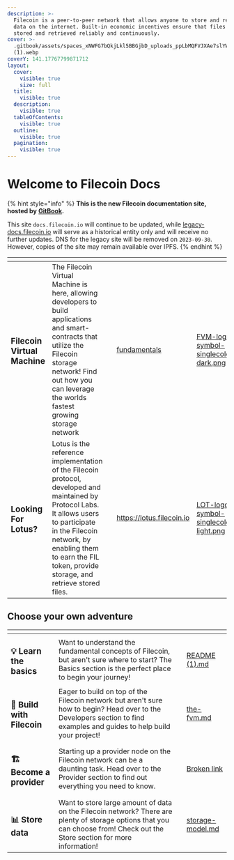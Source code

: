 ```yaml
---
description: >-
  Filecoin is a peer-to-peer network that allows anyone to store and retrieve
  data on the internet. Built-in economic incentives ensure that files are
  stored and retrieved reliably and continuously.
cover: >-
  .gitbook/assets/spaces_xNWFG7bQkjLkl5BBGjbD_uploads_ppLbMQFVJXAe7slYWAwz_filecoin-banner-flag-hdds
  (1).webp
coverY: 141.17767799871712
layout:
  cover:
    visible: true
    size: full
  title:
    visible: true
  description:
    visible: true
  tableOfContents:
    visible: true
  outline:
    visible: true
  pagination:
    visible: true
---
```


# Welcome to Filecoin Docs

{% hint style="info" %}
**This is the new Filecoin documentation site, hosted by** [**GitBook**](https://gitbook.com)**.**

This site `docs.filecoin.io` will continue to be updated, while [legacy-docs.filecoin.io](https://legacy-docs.filecoin.io) will serve as a historical entity only and will receive no further updates. DNS for the legacy site will be removed on `2023-09-30`. However, copies of the site may remain available over IPFS.
{% endhint %}

<table data-card-size="large" data-view="cards"><thead><tr><th></th><th></th><th></th><th data-hidden data-card-target data-type="content-ref"></th><th data-hidden data-card-cover data-type="files"></th></tr></thead><tbody><tr><td><h3>Filecoin Virtual Machine</h3></td><td>The Filecoin Virtual Machine is here, allowing developers to build applications and smart-contracts that utilize the Filecoin storage network! Find out how you can leverage the worlds fastest growing storage network</td><td></td><td><a href="smart-contracts/fundamentals/">fundamentals</a></td><td><a href=".gitbook/assets/FVM-logo-symbol-singlecolor-dark.png">FVM-logo-symbol-singlecolor-dark.png</a></td></tr><tr><td><h3>Looking For Lotus?</h3></td><td>Lotus is the reference implementation of the Filecoin protocol, developed and maintained by Protocol Labs. It allows users to participate in the Filecoin network, by enabling them to earn the FIL token, provide storage, and retrieve stored files.</td><td></td><td><a href="https://lotus.filecoin.io">https://lotus.filecoin.io</a></td><td><a href=".gitbook/assets/LOT-logo-symbol-singlecolor-light.png">LOT-logo-symbol-singlecolor-light.png</a></td></tr></tbody></table>

## Choose your own adventure

<table data-card-size="large" data-view="cards"><thead><tr><th></th><th></th><th></th><th data-hidden data-card-target data-type="content-ref"></th></tr></thead><tbody><tr><td><h3><span data-gb-custom-inline data-tag="emoji" data-code="1f4a1">💡</span> Learn the basics</h3></td><td>Want to understand the fundamental concepts of Filecoin, but aren't sure where to start? The Basics section is the perfect place to begin your journey!</td><td></td><td><a href="README (1).md">README (1).md</a></td></tr><tr><td><h3><span data-gb-custom-inline data-tag="emoji" data-code="1f527">🔧</span> Build with Filecoin</h3></td><td>Eager to build on top of the Filecoin network but aren't sure how to begin? Head over to the Developers section to find examples and guides to help build your project!</td><td></td><td><a href="smart-contracts/fundamentals/the-fvm.md">the-fvm.md</a></td></tr><tr><td><h3><span data-gb-custom-inline data-tag="emoji" data-code="1f3d7">🏗</span> Become a provider</h3></td><td>Starting up a provider node on the Filecoin network can be a daunting task. Head over to the Provider section to find out everything you need to know.</td><td></td><td><a href="broken-reference">Broken link</a></td></tr><tr><td><h3><span data-gb-custom-inline data-tag="emoji" data-code="1f4ca">📊</span> Store data</h3></td><td>Want to store large amount of data on the Filecoin network? There are plenty of storage options that you can choose from! Check out the Store section for more information!</td><td></td><td><a href="basics/what-is-filecoin/storage-model.md">storage-model.md</a></td></tr></tbody></table>
